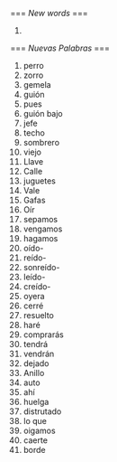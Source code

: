 === *New words* ===

1.   

=== *Nuevas Palabras* ===

1. perro
2. zorro
3. gemela
4. guión
5. pues
6. guión bajo
7. jefe
8. techo
9. sombrero
10. viejo
11. Llave
12. Calle
13. juguetes
14. Vale
15. Gafas
16. Oír
17. sepamos
18. vengamos
19. hagamos
20. oído-
21. reído-
22. sonreído-
23. leído-
24. creído-
25. oyera
26. cerré
27. resuelto
28. haré
29. comprarás
30. tendrá
31. vendrán
32. dejado
33. Anillo
34. auto
35. ahí
36. huelga
37. distrutado
38. lo que
39. oigamos
40. caerte
41. borde
